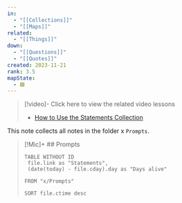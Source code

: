 ```yaml
---
in:
  - "[[Collections]]"
  - "[[Maps]]"
related:
  - "[[Things]]"
down:
  - "[[Questions]]"
  - "[[Quotes]]"
created: 2023-11-21
rank: 3.5
mapState:
  - 🟩
---
```


> [!video]- Click here to view the related video lessons
> - [How to Use the Statements Collection](https://community.linkingyourthinking.com/c/ideaverse-pro/sections/146181/lessons/513561)

This note collects all notes in the folder x `Prompts`.

> [!Mic]+ ## Prompts
> 
> ```dataview
> TABLE WITHOUT ID
>  file.link as "Statements",
>  (date(today) - file.cday).day as "Days alive"
>  
> FROM "x/Prompts"
> 
> SORT file.ctime desc
> ```

